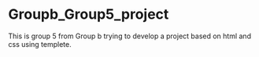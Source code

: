 # Groupb_Group5_project
This is group 5 from Group b trying to develop a project based on html and css using templete.
